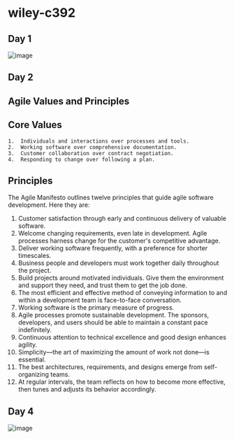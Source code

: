 # wiley-c392

## Day 1

![image](https://github.com/ramanujds/wiley-c392/assets/42864715/dc3370fa-da40-4ffc-b964-9107bde0d48e)


## Day 2

Agile Values and Principles
--------------------------------
Core Values
--------------

	1.	Individuals and interactions over processes and tools.
	2.	Working software over comprehensive documentation.
	3.	Customer collaboration over contract negotiation.
	4.	Responding to change over following a plan.

Principles
-------------

The Agile Manifesto outlines twelve principles that guide agile software development. Here they are:

1. Customer satisfaction through early and continuous delivery of valuable software.
2. Welcome changing requirements, even late in development. Agile processes harness change for the customer's competitive advantage.
3. Deliver working software frequently, with a preference for shorter timescales.
4. Business people and developers must work together daily throughout the project.
5. Build projects around motivated individuals. Give them the environment and support they need, and trust them to get the job done.
6. The most efficient and effective method of conveying information to and within a development team is face-to-face conversation.
7. Working software is the primary measure of progress.
8. Agile processes promote sustainable development. The sponsors, developers, and users should be able to maintain a constant pace indefinitely.
9. Continuous attention to technical excellence and good design enhances agility.
10. Simplicity—the art of maximizing the amount of work not done—is essential.
11. The best architectures, requirements, and designs emerge from self-organizing teams.
12. At regular intervals, the team reflects on how to become more effective, then tunes and adjusts its behavior accordingly.

## Day 4

![image](https://github.com/ramanujds/wiley-c392/assets/42864715/44fed24b-9dc4-4dc2-abb1-54aa899097ce)

